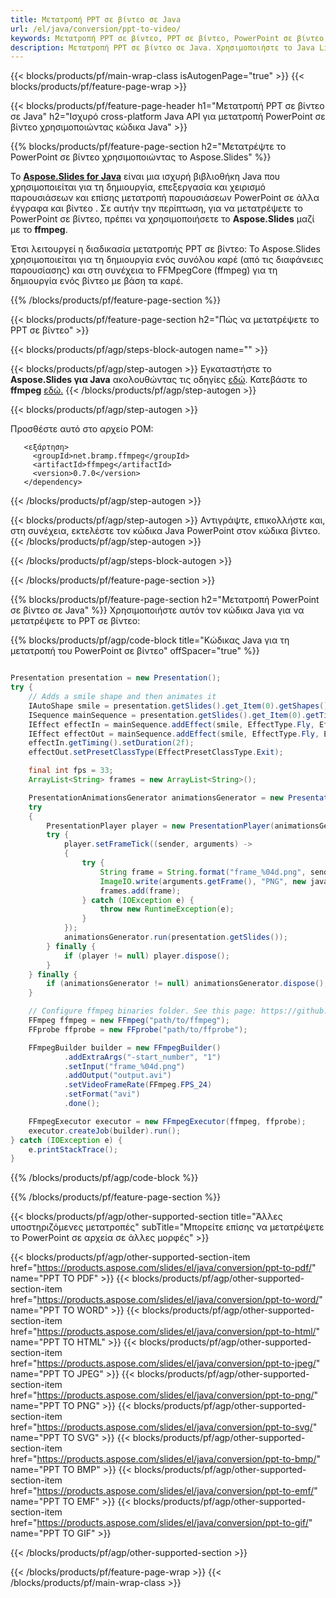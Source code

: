 ```yaml
---
title: Μετατροπή PPT σε βίντεο σε Java
url: /el/java/conversion/ppt-to-video/
keywords: Μετατροπή PPT σε βίντεο, PPT σε βίντεο, PowerPoint σε βίντεο, PPT σε MP4, Java API, Java Library
description: Μετατροπή PPT σε βίντεο σε Java. Χρησιμοποιήστε το Java Library API για να μετατρέψετε το PowerPoint σε βίντεο
---
```


{{< blocks/products/pf/main-wrap-class isAutogenPage="true" >}}
{{< blocks/products/pf/feature-page-wrap >}}

{{< blocks/products/pf/feature-page-header h1="Μετατροπή PPT σε βίντεο σε Java" h2="Ισχυρό cross-platform Java API για μετατροπή PowerPoint σε βίντεο χρησιμοποιώντας κώδικα Java" >}}

{{% blocks/products/pf/feature-page-section h2="Μετατρέψτε το PowerPoint σε βίντεο χρησιμοποιώντας το Aspose.Slides" %}}

Το [**Aspose.Slides for Java**](https://products.aspose.com/slides/el/java/) είναι μια ισχυρή βιβλιοθήκη Java που χρησιμοποιείται για τη δημιουργία, επεξεργασία και χειρισμό παρουσιάσεων και επίσης μετατροπή παρουσιάσεων PowerPoint σε άλλα έγγραφα και βίντεο . Σε αυτήν την περίπτωση, για να μετατρέψετε το PowerPoint σε βίντεο, πρέπει να χρησιμοποιήσετε το **Aspose.Slides** μαζί με το **ffmpeg**.

Έτσι λειτουργεί η διαδικασία μετατροπής PPT σε βίντεο: Το Aspose.Slides χρησιμοποιείται για τη δημιουργία ενός συνόλου καρέ (από τις διαφάνειες παρουσίασης) και στη συνέχεια το FFMpegCore (ffmpeg) για τη δημιουργία ενός βίντεο με βάση τα καρέ.

{{% /blocks/products/pf/feature-page-section %}}

{{< blocks/products/pf/feature-page-section  h2="Πώς να μετατρέψετε το PPT σε βίντεο" >}}

{{< blocks/products/pf/agp/steps-block-autogen name="" >}}

{{< blocks/products/pf/agp/step-autogen >}}
Εγκαταστήστε το **Aspose.Slides για Java** ακολουθώντας τις οδηγίες [εδώ](https://docs.aspose.com/slides/java/installation/). Κατεβάστε το **ffmpeg** [εδώ.](https://ffmpeg.org/download.html)
{{< /blocks/products/pf/agp/step-autogen >}}

{{< blocks/products/pf/agp/step-autogen >}}

Προσθέστε αυτό στο αρχείο POM:

```
   <εξάρτηση>
     <groupId>net.bramp.ffmpeg</groupId>
     <artifactId>ffmpeg</artifactId>
     <version>0.7.0</version>
   </dependency>
```

{{< /blocks/products/pf/agp/step-autogen >}}

{{< blocks/products/pf/agp/step-autogen >}}
Αντιγράψτε, επικολλήστε και, στη συνέχεια, εκτελέστε τον κώδικα Java PowerPoint στον κώδικα βίντεο.
{{< /blocks/products/pf/agp/step-autogen >}}

{{< /blocks/products/pf/agp/steps-block-autogen >}}

{{< /blocks/products/pf/feature-page-section >}}

{{% blocks/products/pf/feature-page-section  h2="Μετατροπή PowerPoint σε βίντεο σε Java" %}}
Χρησιμοποιήστε αυτόν τον κώδικα Java για να μετατρέψετε το PPT σε βίντεο:

{{% blocks/products/pf/agp/code-block title="Κώδικας Java για τη μετατροπή του PowerPoint σε βίντεο" offSpacer="true" %}}
```java

Presentation presentation = new Presentation();
try {
    // Adds a smile shape and then animates it
    IAutoShape smile = presentation.getSlides().get_Item(0).getShapes().addAutoShape(ShapeType.SmileyFace, 110, 20, 500, 500);
    ISequence mainSequence = presentation.getSlides().get_Item(0).getTimeline().getMainSequence();
    IEffect effectIn = mainSequence.addEffect(smile, EffectType.Fly, EffectSubtype.TopLeft, EffectTriggerType.AfterPrevious);
    IEffect effectOut = mainSequence.addEffect(smile, EffectType.Fly, EffectSubtype.BottomRight, EffectTriggerType.AfterPrevious);
    effectIn.getTiming().setDuration(2f);
    effectOut.setPresetClassType(EffectPresetClassType.Exit);

    final int fps = 33;
    ArrayList<String> frames = new ArrayList<String>();

    PresentationAnimationsGenerator animationsGenerator = new PresentationAnimationsGenerator(presentation);
    try
    {
        PresentationPlayer player = new PresentationPlayer(animationsGenerator, fps);
        try {
            player.setFrameTick((sender, arguments) ->
            {
                try {
                    String frame = String.format("frame_%04d.png", sender.getFrameIndex());
                    ImageIO.write(arguments.getFrame(), "PNG", new java.io.File(frame));
                    frames.add(frame);
                } catch (IOException e) {
                    throw new RuntimeException(e);
                }
            });
            animationsGenerator.run(presentation.getSlides());
        } finally {
            if (player != null) player.dispose();
        }
    } finally {
        if (animationsGenerator != null) animationsGenerator.dispose();
    }

    // Configure ffmpeg binaries folder. See this page: https://github.com/rosenbjerg/FFMpegCore#installation
    FFmpeg ffmpeg = new FFmpeg("path/to/ffmpeg");
    FFprobe ffprobe = new FFprobe("path/to/ffprobe");

    FFmpegBuilder builder = new FFmpegBuilder()
            .addExtraArgs("-start_number", "1")
            .setInput("frame_%04d.png")
            .addOutput("output.avi")
            .setVideoFrameRate(FFmpeg.FPS_24)
            .setFormat("avi")
            .done();

    FFmpegExecutor executor = new FFmpegExecutor(ffmpeg, ffprobe);
    executor.createJob(builder).run();
} catch (IOException e) {
    e.printStackTrace();
}
```
{{% /blocks/products/pf/agp/code-block %}}

{{% /blocks/products/pf/feature-page-section %}}

{{< blocks/products/pf/agp/other-supported-section title="Άλλες υποστηριζόμενες μετατροπές" subTitle="Μπορείτε επίσης να μετατρέψετε το PowerPoint σε αρχεία σε άλλες μορφές" >}}

{{< blocks/products/pf/agp/other-supported-section-item href="https://products.aspose.com/slides/el/java/conversion/ppt-to-pdf/" name="PPT TO PDF" >}}
{{< blocks/products/pf/agp/other-supported-section-item href="https://products.aspose.com/slides/el/java/conversion/ppt-to-word/" name="PPT TO WORD" >}}
{{< blocks/products/pf/agp/other-supported-section-item href="https://products.aspose.com/slides/el/java/conversion/ppt-to-html/" name="PPT TO HTML" >}}
{{< blocks/products/pf/agp/other-supported-section-item href="https://products.aspose.com/slides/el/java/conversion/ppt-to-jpeg/" name="PPT TO JPEG" >}}
{{< blocks/products/pf/agp/other-supported-section-item href="https://products.aspose.com/slides/el/java/conversion/ppt-to-png/" name="PPT TO PNG" >}}
{{< blocks/products/pf/agp/other-supported-section-item href="https://products.aspose.com/slides/el/java/conversion/ppt-to-svg/" name="PPT TO SVG" >}}
{{< blocks/products/pf/agp/other-supported-section-item href="https://products.aspose.com/slides/el/java/conversion/ppt-to-bmp/" name="PPT TO BMP" >}}
{{< blocks/products/pf/agp/other-supported-section-item href="https://products.aspose.com/slides/el/java/conversion/ppt-to-emf/" name="PPT TO EMF" >}}
{{< blocks/products/pf/agp/other-supported-section-item href="https://products.aspose.com/slides/el/java/conversion/ppt-to-gif/" name="PPT TO GIF" >}}

{{< /blocks/products/pf/agp/other-supported-section >}}

{{< /blocks/products/pf/feature-page-wrap >}}
{{< /blocks/products/pf/main-wrap-class >}}